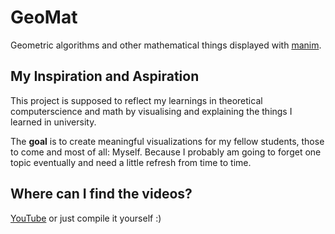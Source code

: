 # GeoMat
Geometric algorithms and other mathematical things displayed with [manim](https://github.com/3b1b/manim).

## My Inspiration and Aspiration
This project is supposed to reflect my learnings in theoretical computerscience and math by visualising and explaining the things I learned in university.

The **goal** is to create meaningful visualizations for my fellow students, those to come and most of all: Myself. Because I probably am going to forget one topic eventually and need a little refresh from time to time.

## Where can I find the videos?
[YouTube](https://www.youtube.com/@Jonativ)
or just compile it yourself :)
